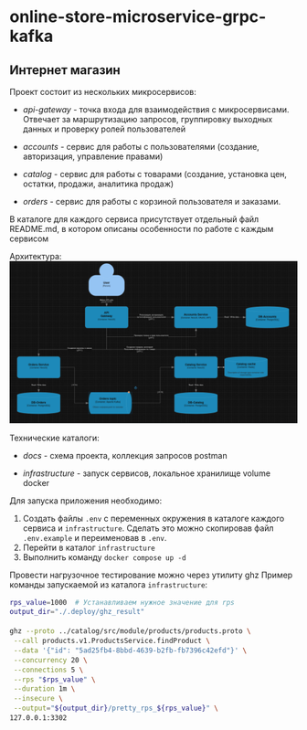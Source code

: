 # online-store-microservice-grpc-kafka

## Интернет магазин

Проект состоит из нескольких микросервисов:

- _api-gateway_ - точка входа для взаимодействия с микросервисами. Отвечает за маршрутизацию запросов, группировку выходных данных и проверку ролей пользователей

- _accounts_ - сервис для работы с пользователями (создание, авторизация, управление правами)

- _catalog_ - сервис для работы с товарами (создание, установка цен, остатки, продажи, аналитика продаж)

- _orders_ - сервис для работы с корзиной пользователя и заказами.

В каталоге для каждого сервиса присутствует отдельный файл README.md, в котором описаны особенности по работе с каждым сервисом

Архитектура:
![Архитектура](/docs/arhitecture.png)

Технические каталоги:

- _docs_ - схема проекта, коллекция запросов postman

- _infrastructure_ - запуск сервисов, локальное хранилище volume docker

Для запуска приложения необходимо:

1. Создать файлы `.env` с переменных окружения в каталоге каждого сервиса и `infrastructure`. Сделать это можно скопировав файл `.env.example` и переименовав в `.env`.
2. Перейти в каталог `infrastructure`
3. Выполнить команду `docker compose up -d`

Провести нагрузочное тестирование можно через утилиту ghz
Пример команды запускаемой из каталога `infrastructure`:

```bash
rps_value=1000  # Устанавливаем нужное значение для rps
output_dir="./.deploy/ghz_result"

ghz --proto ../catalog/src/module/products/products.proto \
 --call products.v1.ProductsService.findProduct \
 --data '{"id": "5ad25fb4-8bbd-4639-b2fb-fb7396c42efd"}' \
 --concurrency 20 \
 --connections 5 \
 --rps "$rps_value" \
 --duration 1m \
 --insecure \
 --output="${output_dir}/pretty_rps_${rps_value}" \
127.0.0.1:3302
```

